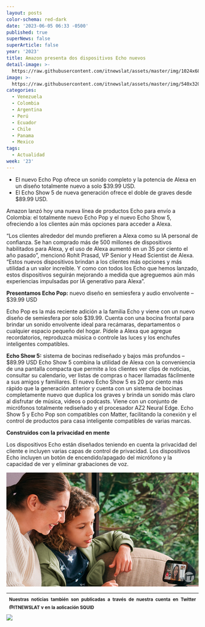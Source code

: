 ```yaml
---
layout: posts
color-schema: red-dark
date: '2023-06-05 06:33 -0500'
published: true
superNews: false
superArticle: false
year: '2023'
title: Amazon presenta dos dispositivos Echo nuevos
detail-image: >-
  https://raw.githubusercontent.com/itnewslat/assets/master/img/1024x680/amazon-alexa-g.jpg
image: >-
  https://raw.githubusercontent.com/itnewslat/assets/master/img/540x320/amazon-alexa-p.jpg
categories:
  - Venezuela
  - Colombia
  - Argentina
  - Perú
  - Ecuador
  - Chile
  - Panama
  - Mexico
tags:
  - Actualidad
week: '23'
---
```

- El nuevo Echo Pop ofrece un sonido completo y la potencia de Alexa en un diseño totalmente nuevo a solo $39.99 USD.
- El Echo Show 5 de nueva generación ofrece el doble de graves desde $89.99 USD.

Amazon lanzó hoy una nueva línea de productos Echo para envío a Colombia: el totalmente nuevo Echo Pop y el nuevo Echo Show 5, ofreciendo a los clientes aún más opciones para acceder a Alexa. 

“Los clientes alrededor del mundo prefieren a Alexa como su IA personal de confianza. Se han comprado más de 500 millones de dispositivos habilitados para Alexa, y el uso de Alexa aumentó en un 35 por ciento el año pasado”, mencionó Rohit Prasad, VP Senior y Head Scientist de Alexa. “Estos nuevos dispositivos brindan a los clientes más opciones y más utilidad a un valor increíble. Y como con todos los Echo que hemos lanzado, estos dispositivos seguirán mejorando a medida que agreguemos aún más experiencias impulsadas por IA generativo para Alexa”.

**Presentamos Echo Pop:** nuevo diseño en semiesfera y audio envolvente – $39.99 USD

Echo Pop es la más reciente adición a la familia Echo y viene con un nuevo diseño de semiesfera por solo $39.99. Cuenta con una bocina frontal para brindar un sonido envolvente ideal para recámaras, departamentos o cualquier espacio pequeño del hogar. Pídele a Alexa que agregue recordatorios, reproduzca música o controle las luces y los enchufes inteligentes compatibles.

**Echo Show 5:** sistema de bocinas rediseñado y bajos más profundos – $89.99 USD
Echo Show 5 combina la utilidad de Alexa con la conveniencia de una pantalla compacta que permite a los clientes ver clips de noticias, consultar su calendario, ver listas de compras o hacer llamadas fácilmente a sus amigos y familiares. El nuevo Echo Show 5 es 20 por ciento más rápido que la generación anterior y cuenta con un sistema de bocinas completamente nuevo que duplica los graves y brinda un sonido más claro al disfrutar de música, videos o podcasts. Viene con un conjunto de micrófonos totalmente rediseñado y el procesador AZ2 Neural Edge. Echo Show 5 y Echo Pop son compatibles con Matter, facilitando la conexión y el control de productos para casa inteligente compatibles de varias marcas.

**Construidos con la privacidad en mente**

Los dispositivos Echo están diseñados teniendo en cuenta la privacidad del cliente e incluyen varias capas de control de privacidad. Los dispositivos Echo incluyen un botón de encendido/apagado del micrófono y la capacidad de ver y eliminar grabaciones de voz. 

![](https://raw.githubusercontent.com/itnewslat/assets/master/img/540x320/amazon-alexa-p.jpg)

<table style="height: 42px;" width="569">
<tbody>
<tr>
<td style="text-align: justify;"><sub><strong>Nuestras noticias también son publicadas a través de nuestra cuenta en Twitter <a href="https://twitter.com/itnewslat?lang=es">@ITNEWSLAT</a> y en la aplicación <a href="https://squidapp.co/en/">SQUID</a></strong></sub></td>
</tr>
</tbody>
</table>
<img src="https://tracker.metricool.com/c3po.jpg?hash=56f88a41e39ab42c063cc51676587a04"/>